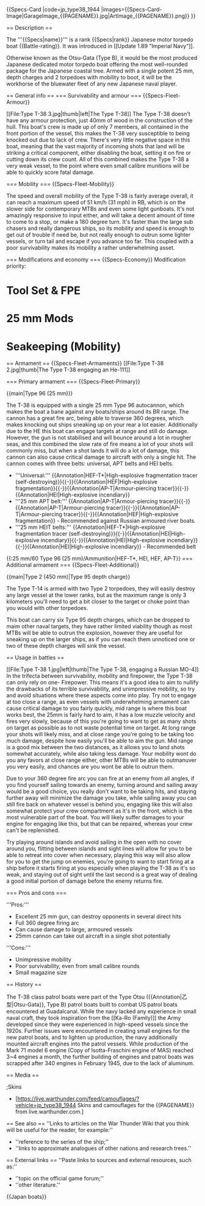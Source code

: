 {{Specs-Card
|code=jp_type38_1944
|images={{Specs-Card-Image|GarageImage_{{PAGENAME}}.jpg|ArtImage_{{PAGENAME}}.png}}
}}

== Description ==
<!-- ''In the first part of the description, cover the history of the ship's creation and military application. In the second part, tell the reader about using this ship in the game. Add a screenshot: if a beginner player has a hard time remembering vehicles by name, a picture will help them identify the ship in question.'' -->
The '''{{Specs|name}}''' is a rank {{Specs|rank}} Japanese motor torpedo boat {{Battle-rating}}. It was introduced in [[Update 1.89 "Imperial Navy"]].

Otherwise known as the Otsu-Gata (Type B), it would be the most produced Japanese dedicated motor torpedo boat offering the most well-rounded package for the Japanese coastal tree. Armed with a single potent 25 mm, depth charges and 2 torpedoes with mobility to boot, it will be the workhorse of the bluewater fleet of any new Japanese naval player.

== General info ==
=== Survivability and armour ===
{{Specs-Fleet-Armour}}
<!-- ''Talk about the vehicle's armour. Note the most well-defended and most vulnerable zones, e.g. the ammo magazine. Evaluate the composition of components and assemblies responsible for movement and manoeuvrability. Evaluate the survivability of the primary and secondary armaments separately. Don't forget to mention the size of the crew, which plays an important role in fleet mechanics. Save tips on preserving survivability for the "Usage in battles" section. If necessary, use a graphical template to show the most well-protected or most vulnerable points in the armour.'' -->
[[File:Type T-38 3.jpg|thumb|left|The Type T-38]]
The Type T-38 doesn't have any armour protection, just 40mm of wood in the construction of the hull. This boat's crew is made up of only 7 members, all contained in the front portion of the vessel, this makes the T-38 very susceptible to being knocked out due to lack of crew. There's very little negative space in this boat, meaning that the vast majority of incoming shots that land will be striking a critical component, either disabling the boat, setting it on fire or cutting down its crew count. All of this combined makes the Type T-38 a very weak vessel, to the point where even small calibre munitions will be able to quickly score fatal damage.

=== Mobility ===
{{Specs-Fleet-Mobility}}
<!-- ''Write about the ship's mobility. Evaluate its power and manoeuvrability, rudder rerouting speed, stopping speed at full tilt, with its maximum forward and reverse speed.'' -->

The speed and overall mobility of the Type T-38 is fairly average overall, it can reach a maximum speed of 51 km/h (31 mph) in RB, which is on the slower side for contemporary MTBs and even some light gunboats. It's not amazingly responsive to input either, and will take a decent amount of time to come to a stop, or make a 180 degree turn. It's faster than the large sub chasers and really dangerous ships, so its mobility and speed is enough to get out of trouble if need be, but not really enough to outrun some lighter vessels, or turn tail and escape if you advance too far. This coupled with a poor survivability makes its mobility a rather underwhelming asset.

=== Modifications and economy ===
{{Specs-Economy}}
Modification priority:

# Tool Set & FPE
# 25 mm Mods
# Seakeeping (Mobility)

== Armament ==
{{Specs-Fleet-Armaments}}
[[File:Type T-38 2.jpg|thumb|The Type T-38 engaging an He-111]]

=== Primary armament ===
{{Specs-Fleet-Primary}}
<!-- ''Provide information about the characteristics of the primary armament. Evaluate their efficacy in battle based on their reload speed, ballistics and the capacity of their shells. Add a link to the main article about the weapon: <code><nowiki>{{main|Weapon name (calibre)}}</nowiki></code>. Broadly describe the ammunition available for the primary armament, and provide recommendations on how to use it and which ammunition to choose.'' -->
{{main|Type 96 (25 mm)}}

The T-38 is equipped with a single 25 mm Type 96 autocannon, which makes the boat a bane against any boats/ships around its BR range. The cannon has a great fire arc, being able to traverse 360 degrees, which makes knocking out ships sneaking up on your rear a lot easier. Additionally due to the HE this boat can engage targets at range and still do damage. However, the gun is not stabilised and will bounce around a lot in rougher seas, and this combined the slow rate of fire means a lot of your shots will commonly miss, but when a shot lands it will do a lot of damage, this cannon can also cause critical damage to aircraft with only a single hit. The cannon comes with three belts: universal, APT belts and HEI belts.

* '''Universal:''' {{Annotation|HEF-T*|High-explosive fragmentation tracer (self-destroying)}}{{-}}{{Annotation|HEF|High-explosive fragmentation}}{{-}}{{Annotation|AP-T|Armour-piercing tracer}}{{-}}{{Annotation|HEI|High-explosive incendiary}}
* '''25 mm APT belt:''' {{Annotation|AP-T|Armour-piercing tracer}}{{-}}{{Annotation|AP-T|Armour-piercing tracer}}{{-}}{{Annotation|AP-T|Armour-piercing tracer}}{{-}}{{Annotation|HEF|High-explosive fragmentation}} - Recommended against Russian armoured river boats.
* '''25 mm HEIT belts:''' {{Annotation|HEF-T*|High-explosive fragmentation tracer (self-destroying)}}{{-}}{{Annotation|HEI|High-explosive incendiary}}{{-}}{{Annotation|HEI|High-explosive incendiary}}{{-}}{{Annotation|HEI|High-explosive incendiary}} - Recommended belt

{{:25 mm/60 Type 96 (25 mm)/Ammunition|HEF-T*, HEI, HEF, AP-T}}
=== Additional armament ===
{{Specs-Fleet-Additional}}
<!-- ''Describe the available additional armaments of the ship: depth charges, mines, torpedoes. Talk about their positions, available ammunition and launch features such as dead zones of torpedoes. If there is no additional armament, remove this section.'' -->
{{main|Type 2 (450 mm)|Type 95 depth charge}}

The Type T-14 is armed with two Type 2 torpedoes, they will easily destroy any large vessel at the lower ranks, but as the maximum range is only 3 kilometers you'll need to get a bit closer to the target or choke point than you would with other torpedoes.

This boat can carry six Type 95 depth charges, which can be dropped to maim other naval targets, they have rather limited viability though as most MTBs will be able to outrun the explosion, however they are useful for sneaking up on the larger ships, as if you can reach them unnoticed one or two of these depth charges will sink the vessel.

== Usage in battles ==
<!-- ''Describe the technique of using this ship, the characteristics of her use in a team and tips on strategy. Abstain from writing an entire guide – don't try to provide a single point of view, but give the reader food for thought. Talk about the most dangerous opponents for this vehicle and provide recommendations on fighting them. If necessary, note the specifics of playing with this vehicle in various modes (AB, RB, SB).'' -->
[[File:Type T-38 1.jpg|left|thumb|The Type T-38, engaging a Russian MO-4]]
In the trifecta between survivability, mobility and firepower, the Type T-38 can only rely on one- Firepower. This means it's a good idea to aim to nullify the drawbacks of its terrible survivability, and unimpressive mobility, so try and avoid situations where these aspects come into play. Try not to engage at too close a range, as even vessels with underwhelming armament can cause critical damage to you fairly quickly, mid range is where this boat works best, the 25mm is fairly hard to aim, it has a low muzzle velocity and fires very slowly, because of this you're going to want to get as many shots on target as possible as to not waste potential time on target. At long range your shots will likely miss, and at close range you're going to be taking too much damage, despite how easily you'll be able to aim the gun. Mid range is a good mix between the two distances, as it allows you to land shots somewhat accurately, while also taking less damage. Your mobility wont do you any favors at close range either, other MTBs will be able to outmanuver you very easily, and chances are you wont be able to outrun them.

Due to your 360 degree fire arc you can fire at an enemy from all angles, if you find yourself sailing towards an enemy, turning around and sailing away would be a good choice, you really don't want to be taking hits, and staying further away will minimize the damage you take, while sailing away you can still fire back on whatever vessel is behind you, engaging like this will also somewhat protect your crew compartment as it's in the front, which is the most vulnerable part of the boat. You will likely suffer damages to your engine for engaging like this, but that can be repaired, whereas your crew can't be replenished.

Try playing around islands and avoid sailing in the open with no cover around you, flitting between islands and sight lines will allow for you to be able to retreat into cover when necessary, playing this way will also allow for you to get the jump on enemies, you're going to want to start firing at a ship before it starts firing at you especially when playing the T-38 as it's so weak, and staying out of sight until the last second is a great way of dealing a good initial portion of damage before the enemy returns fire.

=== Pros and cons ===
<!-- ''Summarise and briefly evaluate the vehicle in terms of its characteristics and combat effectiveness. Mark its pros and cons in the bulleted list. Try not to use more than 6 points for each of the characteristics. Avoid using categorical definitions such as "bad", "good" and the like - use substitutions with softer forms such as "inadequate" and "effective".'' -->

'''Pros:'''

* Excellent 25 mm gun, can destroy opponents in several direct hits
* Full 360 degree firing arc
* Can cause damage to large, armoured vessels
* 25mm cannon can take out aircraft in a single shot potentially

'''Cons:'''

* Unimpressive mobility
* Poor survivability, even from small calibre rounds
* Small magazine size

== History ==
<!--''Describe the history of the creation and combat usage of the ship in more detail than in the introduction. If the historical reference turns out to be too long, take it to a separate article, taking a link to the article about the ship and adding a block "/History" (example: <nowiki>https://wiki.warthunder.com/(Ship-name)/History</nowiki>) and add a link to it here using the <code>main</code> template. Be sure to reference text and sources by using <code><nowiki><ref></ref></nowiki></code>, as well as adding them at the end of the article with <code><nowiki><references /></nowiki></code>. This section may also include the ship's dev blog entry (if applicable) and the in-game encyclopedia description (under <code><nowiki>=== In-game description ===</nowiki></code>, also if applicable).''-->

The T-38 class patrol boats were part of the Type Otsu ({{Annotation|乙型|Otsu-Gata}}, Type B) patrol boats built to combat US patrol boats encountered at Guadalcanal. While the navy lacked any experience in small naval craft, they took inspiration from the [[Ka-Ro (Family)]] the Army developed since they were experienced in high-speed vessels since the 1920s. Further issues were encountered in creating small engines for the new patrol boats, and to lighten up production, the navy additionally mounted aircraft engines into the patrol vessels. While production of the Mark 71 model 6 engine (Copy of Isotta-Fraschini engine of MAS) reached 3~4 engines a month, the further building of engines and patrol boats was scrapped after 340 engines in February 1945, due to the lack of aluminum.

== Media ==
<!-- ''Excellent additions to the article would be video guides, screenshots from the game, and photos.'' -->

;Skins

* [https://live.warthunder.com/feed/camouflages/?vehicle=jp_type38_1944 Skins and camouflages for the {{PAGENAME}} from live.warthunder.com.]

== See also ==
''Links to articles on the War Thunder Wiki that you think will be useful for the reader, for example:''

* ''reference to the series of the ship;''
* ''links to approximate analogues of other nations and research trees.''

== External links ==
''Paste links to sources and external resources, such as:''

* ''topic on the official game forum;''
* ''other literature.''

{{Japan boats}}